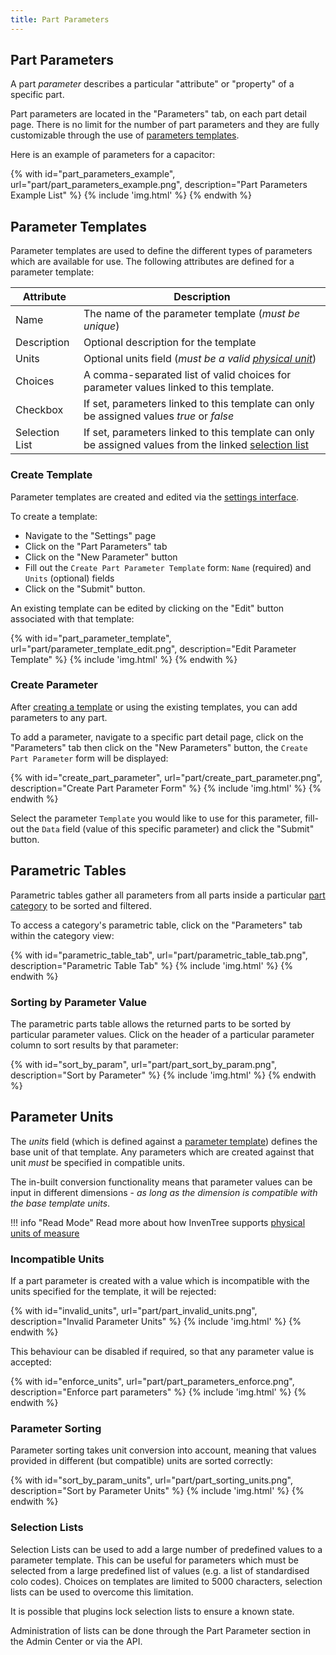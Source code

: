 ```yaml
---
title: Part Parameters
---
```


## Part Parameters

A part *parameter* describes a particular "attribute" or "property" of a specific part.

Part parameters are located in the "Parameters" tab, on each part detail page.
There is no limit for the number of part parameters and they are fully customizable through the use of [parameters templates](#parameter-templates).

Here is an example of parameters for a capacitor:

{% with id="part_parameters_example", url="part/part_parameters_example.png", description="Part Parameters Example List" %}
{% include 'img.html' %}
{% endwith %}

## Parameter Templates

Parameter templates are used to define the different types of parameters which are available for use. The following attributes are defined for a parameter template:

| Attribute | Description |
| --- | --- |
| Name | The name of the parameter template (*must be unique*) |
| Description | Optional description for the template |
| Units | Optional units field (*must be a valid [physical unit](#parameter-units)*) |
| Choices | A comma-separated list of valid choices for parameter values linked to this template. |
| Checkbox | If set, parameters linked to this template can only be assigned values *true* or *false* |
| Selection List | If set, parameters linked to this template can only be assigned values from the linked [selection list](#selection-lists) |

### Create Template

Parameter templates are created and edited via the [settings interface](../settings/global.md).

To create a template:

- Navigate to the "Settings" page
- Click on the "Part Parameters" tab
- Click on the "New Parameter" button
- Fill out the `Create Part Parameter Template` form: `Name` (required) and `Units` (optional) fields
- Click on the "Submit" button.

An existing template can be edited by clicking on the "Edit" button associated with that template:

{% with id="part_parameter_template", url="part/parameter_template_edit.png", description="Edit Parameter Template" %}
{% include 'img.html' %}
{% endwith %}

### Create Parameter

After [creating a template](#create-template) or using the existing templates, you can add parameters to any part.

To add a parameter, navigate to a specific part detail page, click on the "Parameters" tab then click on the "New Parameters" button, the `Create Part Parameter` form will be displayed:

{% with id="create_part_parameter", url="part/create_part_parameter.png", description="Create Part Parameter Form" %}
{% include 'img.html' %}
{% endwith %}

Select the parameter `Template` you would like to use for this parameter, fill-out the `Data` field (value of this specific parameter) and click the "Submit" button.

## Parametric Tables

Parametric tables gather all parameters from all parts inside a particular [part category](./part.md#part-category) to be sorted and filtered.

To access a category's parametric table, click on the "Parameters" tab within the category view:

{% with id="parametric_table_tab", url="part/parametric_table_tab.png", description="Parametric Table Tab" %}
{% include 'img.html' %}
{% endwith %}

### Sorting by Parameter Value

The parametric parts table allows the returned parts to be sorted by particular parameter values. Click on the header of a particular parameter column to sort results by that parameter:

{% with id="sort_by_param", url="part/part_sort_by_param.png", description="Sort by Parameter" %}
{% include 'img.html' %}
{% endwith %}

## Parameter Units

The *units* field (which is defined against a [parameter template](#parameter-templates)) defines the base unit of that template. Any parameters which are created against that unit *must* be specified in compatible units.

The in-built conversion functionality means that parameter values can be input in different dimensions - *as long as the dimension is compatible with the base template units*.

!!! info "Read Mode"
    Read more about how InvenTree supports [physical units of measure](../concepts/units.md)

### Incompatible Units

If a part parameter is created with a value which is incompatible with the units specified for the template, it will be rejected:

{% with id="invalid_units", url="part/part_invalid_units.png", description="Invalid Parameter Units" %}
{% include 'img.html' %}
{% endwith %}

This behaviour can be disabled if required, so that any parameter value is accepted:

{% with id="enforce_units", url="part/part_parameters_enforce.png", description="Enforce part parameters" %}
{% include 'img.html' %}
{% endwith %}

### Parameter Sorting

Parameter sorting takes unit conversion into account, meaning that values provided in different (but compatible) units are sorted correctly:

{% with id="sort_by_param_units", url="part/part_sorting_units.png", description="Sort by Parameter Units" %}
{% include 'img.html' %}
{% endwith %}

### Selection Lists

Selection Lists can be used to add a large number of predefined values to a parameter template. This can be useful for parameters which must be selected from a large predefined list of values (e.g. a list of standardised colo codes). Choices on templates are limited to 5000 characters, selection lists can be used to overcome this limitation.

It is possible that plugins lock selection lists to ensure a known state.


Administration of lists can be done through the Part Parameter section in the Admin Center or via the API.

